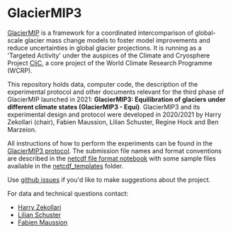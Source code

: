 # GlacierMIP3

[GlacierMIP](https://www.climate-cryosphere.org/mips/glaciermip/about-glaciermip) is a framework for a coordinated intercomparison of global-scale glacier mass change models to foster model improvements and reduce uncertainties in global glacier projections. It is running as a 'Targeted Activity' under the auspices of the Climate and Cryosphere Project [CliC](https://www.climate-cryosphere.org/), a core project of the World Climate Research Programme (WCRP).

This repository holds data, computer code, the description of the experimental protocol and other documents relevant for the third phase of GlacierMIP launched in 2021: **GlacierMIP3: Equilibration of glaciers under different climate states (GlacierMIP3 - Equi)**. GlacierMIP3 and its experimental design and protocol were developed in 2020/2021 by Harry Zekollari (chair), Fabien Maussion, Lilian Schuster, Regine Hock and Ben Marzeion. 

All instructions of how to perform the experiments can be found in the [GlacierMIP3 protocol](GlacierMIP3_protocol.md). The submission file names and format conventions are described in the [netcdf file format notebook](netcdf_templates/netcdf_file_format.ipynb) with some sample files available in the [netcdf_templates](netcdf_templates) folder. 

Use [github issues](https://github.com/GlacierMIP/GlacierMIP3/issues) if you'd like to make suggestions about the project.

For data and technical questions contact:
- [Harry Zekollari](mailto:zharry@ethz.ch)
- [Lilian Schuster](mailto:fabien.maussion@uibk.ac.at)
- [Fabien Maussion](mailto:Lilian.Schuster@student.uibk.ac.at)
